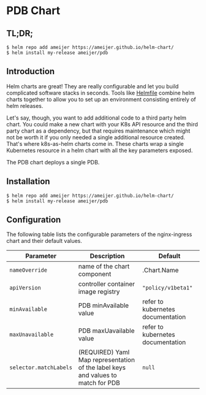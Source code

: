 # PDB Chart

## TL;DR;

```console
$ helm repo add ameijer https://ameijer.github.io/helm-chart/
$ helm install my-release ameijer/pdb
```

## Introduction

Helm charts are great! They are really configurable and let you build complicated software stacks in seconds. Tools like [Helmfile](https://github.com/roboll/helmfile) combine helm charts together to allow you to set up an environment consisting entirely of helm releases. 

Let's say, though, you want to add additional code to a third party helm chart. You could make a new chart with your K8s API resource and the third party chart as a dependency, but that requires maintenance which might not be worth it if you only needed a single additional resource created. That's where k8s-as-helm charts come in. These charts wrap a single Kubernetes resource in a helm chart with all the key parameters exposed. 

The PDB chart deploys a single PDB. 

## Installation 

```console
$ helm repo add ameijer https://ameijer.github.io/helm-chart/
$ helm install my-release ameijer/pdb
```

## Configuration

The following table lists the configurable parameters of the nginx-ingress chart and their default values.

Parameter | Description | Default
--- | --- | ---
`nameOverride` | name of the chart component | .Chart.Name
`apiVersion` | controller container image registry | `"policy/v1beta1"`
`minAvailable` | PDB minAvailable value | refer to kubernetes documentation 
`maxUnavailable` | PDB maxUavailable value | refer to kubernetes documentation 
`selector.matchLabels` | (REQUIRED) Yaml Map representation of the label keys and values to match for PDB | `null`
